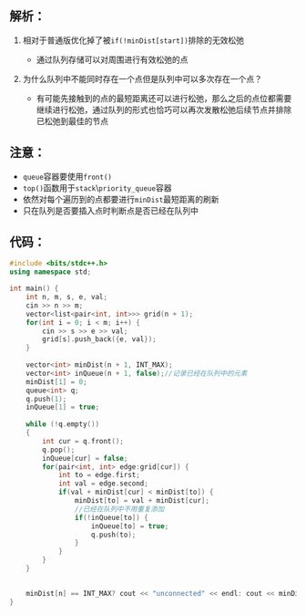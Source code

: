 ## 解析：

1. 相对于普通版优化掉了被`if(!minDist[start])`排除的无效松弛

    * 通过队列存储可以对周围进行有效松弛的点
2. 为什么队列中不能同时存在一个点但是队列中可以多次存在一个点？

    * 有可能先接触到的点的最短距离还可以进行松弛，那么之后的点位都需要继续进行松弛，通过队列的形式也恰巧可以再次发散松弛后续节点并排除已松弛到最佳的节点

## 注意：

* `queue`容器要使用`front()`
* `top()`函数用于`stack`\\`priority_queue`容器
* 依然对每个遍历到的点都要进行`minDist`最短距离的刷新
* 只在队列是否要插入点时判断点是否已经在队列中

## 代码：

```cpp
#include <bits/stdc++.h>
using namespace std;

int main() {
    int n, m, s, e, val;
    cin >> n >> m;
    vector<list<pair<int, int>>> grid(n + 1);
    for(int i = 0; i < m; i++) {
        cin >> s >> e >> val;
        grid[s].push_back({e, val});
    }
    
    vector<int> minDist(n + 1, INT_MAX);
    vector<int> inQueue(n + 1, false);//记录已经在队列中的元素
    minDist[1] = 0;
    queue<int> q;
    q.push(1);
    inQueue[1] = true;
    
    while (!q.empty())
    {
        int cur = q.front();
        q.pop();
        inQueue[cur] = false;
        for(pair<int, int> edge:grid[cur]) {
            int to = edge.first;
            int val = edge.second;
            if(val + minDist[cur] < minDist[to]) {
                minDist[to] = val + minDist[cur];
                //已经在队列中不用重复添加
                if(!inQueue[to]) {
                    inQueue[to] = true;
                    q.push(to);
                }
            }
        }
    }
    

    minDist[n] == INT_MAX? cout << "unconnected" << endl: cout << minDist[n] << endl;
}
```